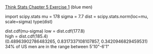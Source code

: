[Think Stats Chapter 5 Exercise 1](http://greenteapress.com/thinkstats2/html/thinkstats2006.html#toc50) (blue men)

>> 
import scipy.stats
mu = 178
sigma = 7.7
dist = scipy.stats.norm(loc=mu, scale=sigma)
type(dist)

dist.cdf(mu-sigma)
low = dist.cdf(177.8)    
high = dist.cdf(185.4)   
(0.48963902786483265, 0.8317337108107857, 0.3420946829459531)
34% of US men are in the range between 5'10"-6'1"
